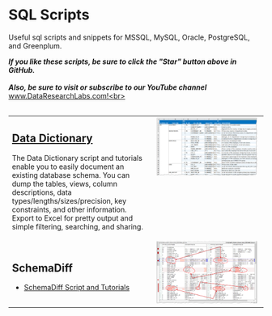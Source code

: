 # SQL Scripts
Useful sql scripts and snippets for MSSQL, MySQL, Oracle, PostgreSQL, and Greenplum.

***If you like these scripts, be sure to click the "Star" button above in GitHub.*** <br>
<br>
***Also, be sure to visit or subscribe to our YouTube channel*** www.DataResearchLabs.com!<br>
<br>
<br>

<table>


<tr>
<td align="left" valign="top">


## [Data Dictionary](https://github.com/DataResearchLabs/sql_scripts/blob/main/data_dictionary_scripts.md)
The Data Dictionary script and tutorials enable you to easily document an existing database schema.  You can dump the tables, views, column descriptions, data types/lengths/sizes/precision, key constraints, and other information.  Export to Excel for pretty output and simple filtering, searching, and sharing. <br>
</td>
<td align="center" valign="top" width="210px">
<img align="enter" src="https://github.com/DataResearchLabs/sql_scripts/blob/main/img/02_data_dictionary_in_xl.png" width="200px">
</td>
</tr>


<tr>
<td>


## SchemaDiff
* [SchemaDiff Script and Tutorials]()<br>
</td>
<td align="center" valign="top">
<img align="enter" src="https://github.com/DataResearchLabs/sql_scripts/blob/main/img/01_schemadiff_side_by_side.png" width="200px">
</td>
</tr>


</table>


